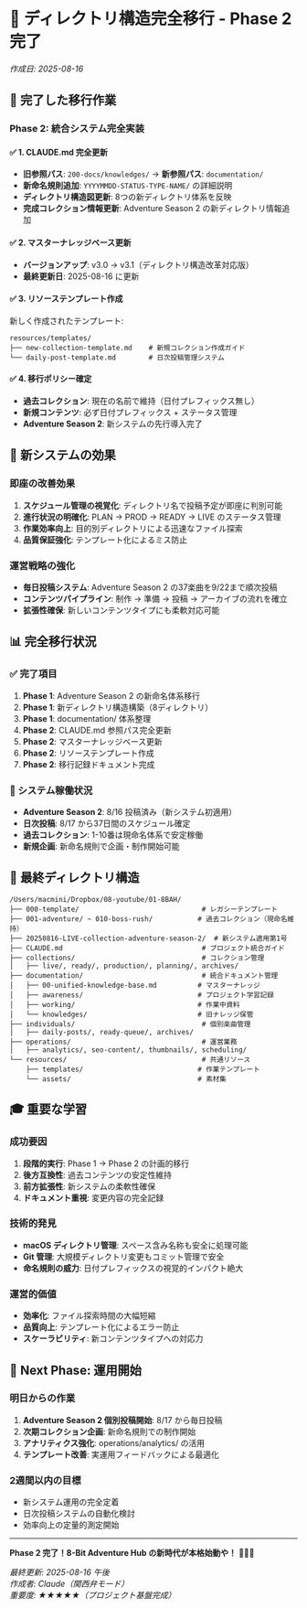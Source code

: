 # 📁 ディレクトリ構造完全移行 - Phase 2 完了

*作成日: 2025-08-16*

## 🎯 完了した移行作業

### Phase 2: 統合システム完全実装

#### ✅ 1. CLAUDE.md 完全更新
- **旧参照パス**: `200-docs/knowledges/` → **新参照パス**: `documentation/`
- **新命名規則追加**: `YYYYMMDD-STATUS-TYPE-NAME/` の詳細説明
- **ディレクトリ構造図更新**: 8つの新ディレクトリ体系を反映
- **完成コレクション情報更新**: Adventure Season 2 の新ディレクトリ情報追加

#### ✅ 2. マスターナレッジベース更新
- **バージョンアップ**: v3.0 → v3.1（ディレクトリ構造改革対応版）
- **最終更新日**: 2025-08-16 に更新

#### ✅ 3. リソーステンプレート作成
新しく作成されたテンプレート:

```
resources/templates/
├── new-collection-template.md    # 新規コレクション作成ガイド
└── daily-post-template.md        # 日次投稿管理システム
```

#### ✅ 4. 移行ポリシー確定
- **過去コレクション**: 現在の名前で維持（日付プレフィックス無し）
- **新規コンテンツ**: 必ず日付プレフィックス + ステータス管理
- **Adventure Season 2**: 新システムの先行導入完了

## 🚀 新システムの効果

### 即座の改善効果
1. **スケジュール管理の視覚化**: ディレクトリ名で投稿予定が即座に判別可能
2. **進行状況の明確化**: PLAN → PROD → READY → LIVE のステータス管理
3. **作業効率向上**: 目的別ディレクトリによる迅速なファイル探索
4. **品質保証強化**: テンプレート化によるミス防止

### 運営戦略の強化
- **毎日投稿システム**: Adventure Season 2 の37楽曲を9/22まで順次投稿
- **コンテンツパイプライン**: 制作 → 準備 → 投稿 → アーカイブの流れを確立
- **拡張性確保**: 新しいコンテンツタイプにも柔軟対応可能

## 📊 完全移行状況

### ✅ 完了項目
1. **Phase 1**: Adventure Season 2 の新命名体系移行
2. **Phase 1**: 新ディレクトリ構造構築（8ディレクトリ）
3. **Phase 1**: documentation/ 体系整理
4. **Phase 2**: CLAUDE.md 参照パス完全更新
5. **Phase 2**: マスターナレッジベース更新
6. **Phase 2**: リソーステンプレート作成
7. **Phase 2**: 移行記録ドキュメント完成

### 🎯 システム稼働状況
- **Adventure Season 2**: 8/16 投稿済み（新システム初適用）
- **日次投稿**: 8/17 から37日間のスケジュール確定
- **過去コレクション**: 1-10番は現命名体系で安定稼働
- **新規企画**: 新命名規則で企画・制作開始可能

## 📁 最終ディレクトリ構造

```
/Users/macmini/Dropbox/08-youtube/01-8BAH/
├── 000-template/                              # レガシーテンプレート
├── 001-adventure/ ~ 010-boss-rush/           # 過去コレクション（現命名維持）
├── 20250816-LIVE-collection-adventure-season-2/  # 新システム適用第1号
├── CLAUDE.md                                  # プロジェクト統合ガイド
├── collections/                               # コレクション管理
│   ├── live/, ready/, production/, planning/, archives/
├── documentation/                             # 統合ドキュメント管理
│   ├── 00-unified-knowledge-base.md          # マスターナレッジ
│   ├── awareness/                            # プロジェクト学習記録
│   ├── working/                              # 作業中資料
│   └── knowledges/                           # 旧ナレッジ保管
├── individuals/                               # 個別楽曲管理
│   ├── daily-posts/, ready-queue/, archives/
├── operations/                                # 運営業務
│   ├── analytics/, seo-content/, thumbnails/, scheduling/
└── resources/                                 # 共通リソース
    ├── templates/                            # 作業テンプレート
    └── assets/                               # 素材集
```

## 🎓 重要な学習

### 成功要因
1. **段階的実行**: Phase 1 → Phase 2 の計画的移行
2. **後方互換性**: 過去コンテンツの安定性維持
3. **前方拡張性**: 新システムの柔軟性確保
4. **ドキュメント重視**: 変更内容の完全記録

### 技術的発見
- **macOS ディレクトリ管理**: スペース含み名称も安全に処理可能
- **Git 管理**: 大規模ディレクトリ変更もコミット管理で安全
- **命名規則の威力**: 日付プレフィックスの視覚的インパクト絶大

### 運営的価値
- **効率化**: ファイル探索時間の大幅短縮
- **品質向上**: テンプレート化によるエラー防止
- **スケーラビリティ**: 新コンテンツタイプへの対応力

## 🔄 Next Phase: 運用開始

### 明日からの作業
1. **Adventure Season 2 個別投稿開始**: 8/17 から毎日投稿
2. **次期コレクション企画**: 新命名規則での制作開始
3. **アナリティクス強化**: operations/analytics/ の活用
4. **テンプレート改善**: 実運用フィードバックによる最適化

### 2週間以内の目標
- 新システム運用の完全定着
- 日次投稿システムの自動化検討
- 効率向上の定量的測定開始

---

**Phase 2 完了！8-Bit Adventure Hub の新時代が本格始動や！** 🚀📁✨

*最終更新: 2025-08-16 午後*  
*作成者: Claude（関西弁モード）*  
*重要度: ★★★★★（プロジェクト基盤完成）*